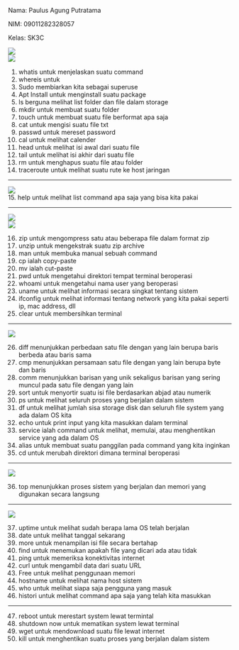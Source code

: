 Nama: Paulus Agung Putratama

NIM: 09011282328057

Kelas: SK3C

  <div>
  <img src="./tugas 3 png/a.png"/>
  </div>
  <div>
  <img src="./tugas 3 png/(2).png"/>
  </div>

1. whatis untuk menjelaskan suatu command
2. whereis untuk
3. Sudo membiarkan kita sebagai superuse
4. Apt Install untuk menginstall suatu package
5. ls berguna melihat list folder dan file dalam storage
6. mkdir untuk membuat suatu folder
7. touch untuk membuat suatu file berformat apa saja
8. cat untuk mengisi suatu file txt
9. passwd untuk mereset password
10. cal untuk melihat calender
11. head untuk melihat isi awal dari suatu file
12. tail untuk melihat isi akhir dari suatu file
13. rm untuk menghapus suatu file atau folder
14. traceroute untuk melihat suatu rute ke host jaringan

------------

  <div>
  <img src="./tugas 3 png/(3).png"/>
  </div>
15. help untuk melihat list command apa saja yang bisa kita pakai

--------------

  <div>
  <img src="./tugas 3 png/(5).png"/>
  </div>
  <div>
  <img src="./tugas 3 png/(4).png"/>
  </div>
  
16. zip untuk mengompress satu atau beberapa file dalam format zip
17. unzip untuk mengekstrak suatu zip archive
18. man untuk membuka manual sebuah command
19. cp ialah copy-paste
20. mv ialah cut-paste
21. pwd untuk mengetahui direktori tempat terminal beroperasi
22. whoami untuk mengetahui nama user yang beroperasi
23. uname untuk melihat informasi secara singkat tentang sistem
24. ifconfig untuk melihat informasi tentang network yang kita pakai seperti ip, mac address, dll
25. clear untuk membersihkan terminal

------------------

  <div>
  <img src="./tugas 3 png/(6).png"/>
  </div>

26. diff menunjukkan perbedaan satu file dengan yang lain berupa baris berbeda atau baris sama
27. cmp menunjukkan persamaan satu file dengan yang lain berupa byte dan baris
28. comm menunjukkan barisan yang unik sekaligus barisan yang sering muncul pada satu file dengan yang lain
29. sort untuk menyortir suatu isi file berdasarkan abjad atau numerik
30. ps untuk melihat seluruh proses yang berjalan dalam sistem
31. df untuk melihat jumlah sisa storage disk dan seluruh file system yang ada dalam OS kita
32. echo untuk print input yang kita masukkan dalam terminal
33. service ialah command untuk melihat, memulai, atau menghentikan service yang ada dalam OS
34. alias untuk membuat suatu panggilan pada command yang kita inginkan
35. cd untuk merubah direktori dimana terminal beroperasi

---------------
    
  <div>
  <img src="./tugas 3 png/(7).png"/>
  </div>

36. top menunjukkan proses sistem yang berjalan dan memori yang digunakan secara langsung

--------

  <div>
  <img src="./tugas 3 png/(8).png"/>
  </div>

37. uptime untuk melihat sudah berapa lama OS telah berjalan
38. date untuk melihat tanggal sekarang
39. more untuk menampilan isi file secara bertahap
40. find untuk menemukan apakah file yang dicari ada atau tidak
41. ping untuk memeriksa konektivitas internet
42. curl untuk mengambil data dari suatu URL
43. Free untuk melihat penggunaan memori
44. hostname untuk melihat nama host sistem
45. who untuk melihat siapa saja pengguna yang masuk
46. histori untuk melihat command apa saja yang telah kita masukkan

------

47. reboot untuk merestart system lewat termintal
48. shutdown now untuk mematikan system lewat terminal
49. wget untuk mendownload suatu file lewat internet
50. kill untuk menghentikan suatu proses yang berjalan dalam sistem
